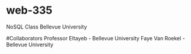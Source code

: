 # web-335
NoSQL Class Bellevue University

#Collaborators Professor Eltayeb - Bellevue University Faye Van Roekel - Bellevue University
